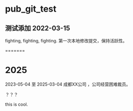 # pub_git_test

## 测试添加 2022-03-15
fighting, fighting, fighting.
第一次本地修改提交，保持活跃性。








=======

# 2025 

2023-05-04 至 2025-03-04  成都XX公司 ，公司经营困难裁员。

？？？




this is cool.






